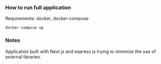 ### How to run full application

Requirements: docker, docker-compose

```
docker compose up
```

### Notes

Application built with Next js and express js trying to minimize the use of external libraries.
